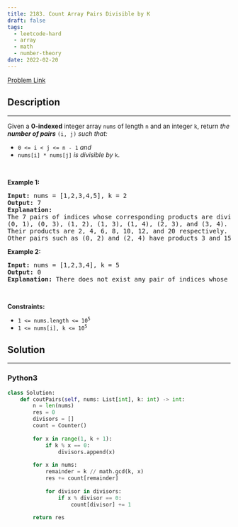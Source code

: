 ```yaml
---
title: 2183. Count Array Pairs Divisible by K
draft: false
tags: 
  - leetcode-hard
  - array
  - math
  - number-theory
date: 2022-02-20
---
```


[Problem Link](https://leetcode.com/problems/count-array-pairs-divisible-by-k/)

## Description

---
<p>Given a <strong>0-indexed</strong> integer array <code>nums</code> of length <code>n</code> and an integer <code>k</code>, return <em>the <strong>number of pairs</strong></em> <code>(i, j)</code> <em>such that:</em></p>

<ul>
	<li><code>0 &lt;= i &lt; j &lt;= n - 1</code> <em>and</em></li>
	<li><code>nums[i] * nums[j]</code> <em>is divisible by</em> <code>k</code>.</li>
</ul>

<p>&nbsp;</p>
<p><strong class="example">Example 1:</strong></p>

<pre>
<strong>Input:</strong> nums = [1,2,3,4,5], k = 2
<strong>Output:</strong> 7
<strong>Explanation:</strong> 
The 7 pairs of indices whose corresponding products are divisible by 2 are
(0, 1), (0, 3), (1, 2), (1, 3), (1, 4), (2, 3), and (3, 4).
Their products are 2, 4, 6, 8, 10, 12, and 20 respectively.
Other pairs such as (0, 2) and (2, 4) have products 3 and 15 respectively, which are not divisible by 2.    
</pre>

<p><strong class="example">Example 2:</strong></p>

<pre>
<strong>Input:</strong> nums = [1,2,3,4], k = 5
<strong>Output:</strong> 0
<strong>Explanation:</strong> There does not exist any pair of indices whose corresponding product is divisible by 5.
</pre>

<p>&nbsp;</p>
<p><strong>Constraints:</strong></p>

<ul>
	<li><code>1 &lt;= nums.length &lt;= 10<sup>5</sup></code></li>
	<li><code>1 &lt;= nums[i], k &lt;= 10<sup>5</sup></code></li>
</ul>


## Solution

---
### Python3
``` py title='count-array-pairs-divisible-by-k'
class Solution:
    def coutPairs(self, nums: List[int], k: int) -> int:
        n = len(nums)
        res = 0
        divisors = []
        count = Counter()
        
        for x in range(1, k + 1):
            if k % x == 0:
                divisors.append(x)
        
        for x in nums:
            remainder = k // math.gcd(k, x)
            res += count[remainder]
            
            for divisor in divisors:
                if x % divisor == 0:
                    count[divisor] += 1
        
        return res
```

